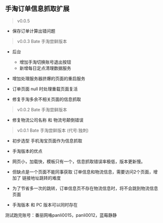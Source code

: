 ## 手淘订单信息抓取扩展


> v0.0.5

- 保存订单计算出错问题


> v0.0.3 Bate 手淘尝鲜版本

- 后台
    + 增加手淘切换账号退出按钮
    + 新增每日定点清理数据服务


- 增加处理服务器挤爆的页面的重启服务
- 订单页面 null 时处理重载页面复活
- 修复手淘多余不相关页面的信息抓取




> v0.0.2 Bate 手淘尝鲜版本

- 修复物流公司名称 和 物流号颠倒错误


> v0.0.1 Bate 手淘尝鲜版本 (代号:独刺)

- 初步选型 手机淘宝页面作为信息抓取


- 手淘版本的优点
 - 网页小，加载快，模板只有一个，信息抓取错误率极低，版本更新慢。

- 但缺点是一个页面不能同事获取 订单信息和物流信息，需要访问2个页面，增加了 链接地址跳转的难度
- 为了节省多一次的跳转，订单信息页不存在物流信息时，将不会跳到物流信息页面

- 手淘版本 和 PC 版本可以同时存在

测试跑完账号：番丽网咯panli0015，panli0012，蓝莓静静